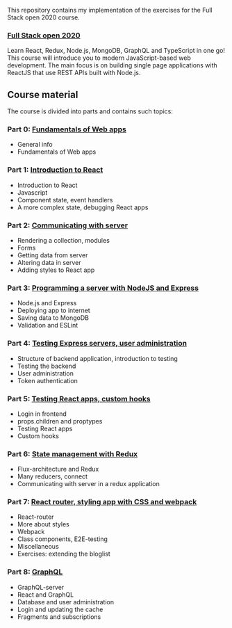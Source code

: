 This repository contains my implementation of the exercises for the Full Stack open 2020 course.

### [Full Stack open 2020 ](https://fullstackopen.com/en/)

Learn React, Redux, Node.js, MongoDB, GraphQL and TypeScript in one go! This course will introduce you to modern JavaScript-based web development. The main focus is on building single page applications with ReactJS that use REST APIs built with Node.js.

## Course material
The course is divided into parts and contains such topics:

### Part 0: [Fundamentals of Web apps](https://fullstackopen.com/en/part0)
* General info
* Fundamentals of Web apps
### Part 1: [Introduction to React](https://fullstackopen.com/en/part1)
* Introduction to React
* Javascript
* Component state, event handlers
* A more complex state, debugging React apps
### Part 2: [Communicating with server](https://fullstackopen.com/en/part2)
* Rendering a collection, modules
* Forms
* Getting data from server
* Altering data in server
* Adding styles to React app
### Part 3: [Programming a server with NodeJS and Express](https://fullstackopen.com/en/part3)
* Node.js and Express
* Deploying app to internet
* Saving data to MongoDB
* Validation and ESLint
### Part 4: [Testing Express servers, user administration](https://fullstackopen.com/en/part4)
* Structure of backend application, introduction to testing
* Testing the backend
* User administration
* Token authentication
### Part 5: [Testing React apps, custom hooks](https://fullstackopen.com/en/part5)
* Login in frontend
* props.children and proptypes
* Testing React apps
* Custom hooks
### Part 6: [State management with Redux](https://fullstackopen.com/en/part6)
* Flux-architecture and Redux
* Many reducers, connect
* Communicating with server in a redux application
### Part 7: [React router, styling app with CSS and webpack](https://fullstackopen.com/en/part7)
* React-router
* More about styles
* Webpack
* Class components, E2E-testing
* Miscellaneous
* Exercises: extending the bloglist
### Part 8: [GraphQL](https://fullstackopen.com/en/part8)
* GraphQL-server
* React and GraphQL
* Database and user administration
* Login and updating the cache
* Fragments and subscriptions

